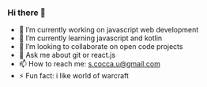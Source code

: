 ### Hi there 👋



- 🔭 I’m currently working on javascript web development
- 🌱 I’m currently learning javascript and kotlin
- 👯 I’m looking to collaborate on open code projects
- 💬 Ask me about git or react.js
- 📫 How to reach me: s.cocca.u@gmail.com 
- ⚡ Fun fact: i like world of warcraft
  
